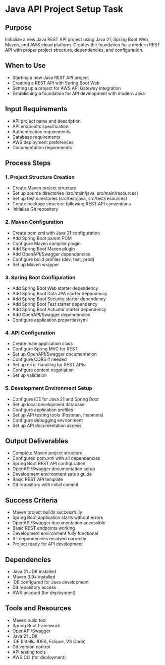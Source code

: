 # Java API Project Setup Task

## Purpose

Initialize a new Java REST API project using Java 21, Spring Boot Web, Maven, and AWS cloud platform. Creates the foundation for a modern REST API with proper project structure, dependencies, and configuration.

## When to Use

- Starting a new Java REST API project
- Creating a REST API with Spring Boot Web
- Setting up a project for AWS API Gateway integration
- Establishing a foundation for API development with modern Java

## Input Requirements

- API project name and description
- API endpoints specification
- Authentication requirements
- Database requirements
- AWS deployment preferences
- Documentation requirements

## Process Steps

### 1. Project Structure Creation

- Create Maven project structure
- Set up source directories (src/main/java, src/main/resources)
- Set up test directories (src/test/java, src/test/resources)
- Create package structure following REST API conventions
- Initialize Git repository

### 2. Maven Configuration

- Create pom.xml with Java 21 configuration
- Add Spring Boot parent POM
- Configure Maven compiler plugin
- Add Spring Boot Maven plugin
- Add OpenAPI/Swagger dependencies
- Configure build profiles (dev, test, prod)
- Set up Maven wrapper

### 3. Spring Boot Configuration

- Add Spring Boot Web starter dependency
- Add Spring Boot Data JPA starter dependency
- Add Spring Boot Security starter dependency
- Add Spring Boot Test starter dependency
- Add Spring Boot Actuator starter dependency
- Add OpenAPI/Swagger dependencies
- Configure application.properties/yml

### 4. API Configuration

- Create main application class
- Configure Spring MVC for REST
- Set up OpenAPI/Swagger documentation
- Configure CORS if needed
- Set up error handling for REST APIs
- Configure content negotiation
- Set up validation

### 5. Development Environment Setup

- Configure IDE for Java 21 and Spring Boot
- Set up local development database
- Configure application profiles
- Set up API testing tools (Postman, Insomnia)
- Configure debugging environment
- Set up API documentation access

## Output Deliverables

- Complete Maven project structure
- Configured pom.xml with all dependencies
- Spring Boot REST API configuration
- OpenAPI/Swagger documentation setup
- Development environment setup guide
- Basic REST API template
- Git repository with initial commit

## Success Criteria

- Maven project builds successfully
- Spring Boot application starts without errors
- OpenAPI/Swagger documentation accessible
- Basic REST endpoints working
- Development environment fully functional
- All dependencies resolved correctly
- Project ready for API development

## Dependencies

- Java 21 JDK installed
- Maven 3.9+ installed
- IDE configured for Java development
- Git repository access
- AWS account (for deployment)

## Tools and Resources

- Maven build tool
- Spring Boot framework
- OpenAPI/Swagger
- Java 21 JDK
- IDE (IntelliJ IDEA, Eclipse, VS Code)
- Git version control
- API testing tools
- AWS CLI (for deployment)
